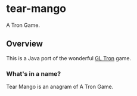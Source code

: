 # tear-mango
A Tron Game.

## Overview
This is a Java port of the wonderful [GL Tron](gltron.org) game.

### What's in a name?
Tear Mango is an anagram of A Tron Game.